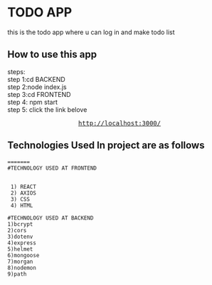 # TODO APP

this is the todo app where u can log in and make todo list
<br/>


## How to use this app
steps:<br/>
step 1:cd BACKEND<br/>
step 2:node index.js<br/>
step 3:cd FRONTEND<br/>
step 4: npm start<br/>
step 5: click the link belove<br/>
<div align="center">
<pre>
<a href="http://localhost:3000/">http://localhost:3000/</a>
</pre>
</div>


## Technologies Used In project are as follows

```
=======
#TECHNOLOGY USED AT FRONTEND


 1) REACT
 2) AXIOS
 3) CSS
 4) HTML

#TECHNOLOGY USED AT BACKEND
1)bcrypt
2)cors
3)dotenv
4)express
5)helmet
6)mongoose
7)morgan
8)nodemon
9)path
